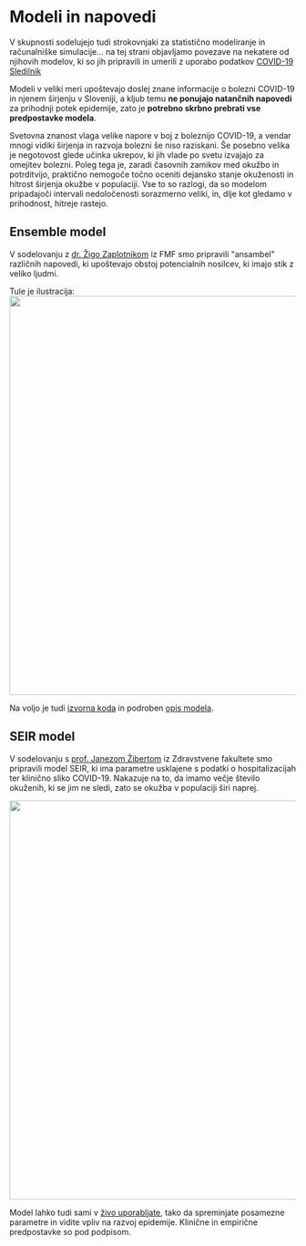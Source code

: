 # Modeli in napovedi

V skupnosti sodelujejo tudi strokovnjaki za statistično modeliranje in računalniške simulacije...
na tej strani objavljamo povezave na nekatere od njihovih modelov, ki so jih pripravili in umerili z uporabo podatkov [COVID-19 Sledilnik](covid-19.sledilnik.org) 

Modeli v veliki meri upoštevajo doslej znane informacije o bolezni COVID-19 in njenem širjenju v Sloveniji, a kljub temu **ne ponujajo natančnih napovedi** za prihodnji potek epidemije, zato je **potrebno skrbno prebrati vse predpostavke modela**.

Svetovna znanost vlaga velike napore v boj z boleznijo COVID-19, a vendar mnogi vidiki širjenja in razvoja bolezni še niso raziskani. Še posebno velika je negotovost glede učinka ukrepov, ki jih vlade po svetu izvajajo za omejitev bolezni. Poleg tega je, zaradi časovnih zamikov med okužbo in potrditvijo, praktično nemogoče točno oceniti dejansko stanje okuženosti in hitrost širjenja okužbe v populaciji. Vse to so razlogi, da so modelom pripadajoči intervali nedoločenosti sorazmerno veliki, in, dlje kot gledamo v prihodnost, hitreje rastejo.

## Ensemble model
V sodelovanju z [dr. Žigo Zaplotnikom](https://twitter.com/ZaplotnikZiga) iz FMF smo pripravili "ansambel" različnih napovedi, ki upoštevajo obstoj potencialnih nosilcev, ki imajo stik z veliko ljudmi.

Tule je ilustracija:
<img src="https://fiz.fmf.uni-lj.si/~zaplotnikz/2020_03_28/plot/potek_pandemije12_share.png" width="700">

Na voljo je tudi [izvorna koda](https://github.com/zaplotnik/korona/tree/master/code) in podroben [opis modela](http://stat.columbia.edu/~jakulin/Covid/3.28.zaplotnik.model.pdf).


## SEIR model
V sodelovanju s [prof. Janezom Žibertom](https://pacs.zf.uni-lj.si/janez-zibert/) iz Zdravstvene fakultete smo pripravili model SEIR, ki ima parametre usklajene s podatki o hospitalizacijah ter klinično sliko COVID-19. Nakazuje na to, da imamo večje število okuženih, ki se jim ne sledi, zato se okužba v populaciji širi naprej.

<img src="https://covid-19.sledilnik.org/images/20200403-model-jzibert.png" width="700">

Model lahko tudi sami v [živo uporabljate](https://pacs.zf.uni-lj.si/shinyR/apps/projects/CoronaSim3/), tako da spreminjate posamezne parametre in vidite vpliv na razvoj epidemije. Klinične in empirične predpostavke so pod podpisom.


